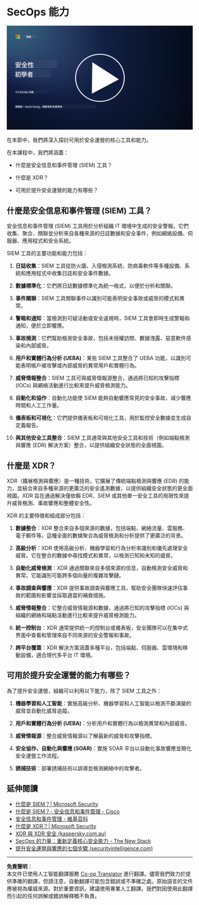 <!--
CO_OP_TRANSLATOR_METADATA:
{
  "original_hash": "553eb694c89f1caca0694e8d8ab89e0e",
  "translation_date": "2025-09-03T17:42:46+00:00",
  "source_file": "4.3 SecOps capabilities.md",
  "language_code": "hk"
}
-->
# SecOps 能力

[![觀看影片](../../translated_images/4-3_placeholder.e6e2ff578a715178985449c7f550e382f9b199847b709653a5e0af6145a8e82f.hk.png)](https://learn-video.azurefd.net/vod/player?id=bdbc1c7c-307b-4519-b8ad-b142434c0461)

在本節中，我們將深入探討可用於安全運營的核心工具和能力。

在本課程中，我們將涵蓋：

- 什麼是安全信息和事件管理 (SIEM) 工具？

- 什麼是 XDR？

- 可用於提升安全運營的能力有哪些？

## 什麼是安全信息和事件管理 (SIEM) 工具？

安全信息和事件管理 (SIEM) 工具用於分析組織 IT 環境中生成的安全警報。它們收集、聚合、關聯並分析來自各種來源的日誌數據和安全事件，例如網絡設備、伺服器、應用程式和安全系統。

SIEM 工具的主要功能和能力包括：

1. **日誌收集**：SIEM 工具從防火牆、入侵檢測系統、防病毒軟件等多種設備、系統和應用程式中收集日誌和安全事件數據。

2. **數據標準化**：它們將日誌數據標準化為統一格式，以便於分析和關聯。

3. **事件關聯**：SIEM 工具關聯事件以識別可能表明安全事故或威脅的模式和異常。

4. **警報和通知**：當檢測到可疑活動或安全違規時，SIEM 工具會即時生成警報和通知，便於立即響應。

5. **事故檢測**：它們幫助檢測安全事故，包括未授權訪問、數據洩露、惡意軟件感染和內部威脅。

6. **用戶和實體行為分析 (UEBA)**：某些 SIEM 工具整合了 UEBA 功能，以識別可能表明帳戶被攻擊或內部威脅的異常用戶和實體行為。

7. **威脅情報整合**：SIEM 工具可與威脅情報源整合，通過將已知的攻擊指標 (IOCs) 與網絡活動進行比較來提升威脅檢測能力。

8. **自動化和協作**：自動化功能使 SIEM 能夠自動響應常見的安全事故，減少響應時間和人工工作量。

9. **儀表板和可視化**：它們提供儀表板和可視化工具，用於監控安全數據並生成自定義報告。

10. **與其他安全工具整合**：SIEM 工具通常與其他安全工具和技術（例如端點檢測與響應 (EDR) 解決方案）整合，以提供組織安全狀態的全面視圖。

## 什麼是 XDR？

XDR（擴展檢測與響應）是一種技術，它擴展了傳統端點檢測與響應 (EDR) 的能力，並結合來自多種來源的更廣泛的安全遙測數據，以提供組織安全狀態的更全面視圖。XDR 旨在通過解決僅依賴 EDR、SIEM 或其他單一安全工具的局限性來提升威脅檢測、事故響應和整體安全性。

XDR 的主要特徵和組成部分包括：

1. **數據整合**：XDR 整合來自多個來源的數據，包括端點、網絡流量、雲服務、電子郵件等。這種全面的數據聚合為威脅檢測和分析提供了更廣泛的背景。

2. **高級分析**：XDR 使用高級分析、機器學習和行為分析來識別和優先處理安全威脅。它在整合的數據中尋找模式和異常，以檢測已知和未知的威脅。

3. **自動化威脅檢測**：XDR 通過關聯來自多個來源的信息，自動檢測安全威脅和異常。它能識別可能跨多個向量的複雜攻擊鏈。

4. **事故調查與響應**：XDR 提供事故調查與響應工具，幫助安全團隊快速評估事故的範圍和影響並採取適當的補救措施。

5. **威脅情報整合**：它整合威脅情報源和數據，通過將已知的攻擊指標 (IOCs) 與組織的網絡和端點活動進行比較來提升威脅檢測能力。

6. **統一控制台**：XDR 通常提供統一的控制台或儀表板，安全團隊可以在集中式界面中查看和管理來自不同來源的安全警報和事故。

7. **跨平台覆蓋**：XDR 解決方案涵蓋多種平台，包括端點、伺服器、雲環境和移動設備，適合現代多平台 IT 環境。

## 可用於提升安全運營的能力有哪些？

為了提升安全運營，組織可以利用以下能力，除了 SIEM 工具之外：

1. **機器學習和人工智能**：實施高級分析、機器學習和人工智能以檢測不斷演變的威脅並自動化威脅追蹤。

2. **用戶和實體行為分析 (UEBA)**：分析用戶和實體行為以檢測異常和內部威脅。

3. **威脅情報源**：整合威脅情報源以了解最新的威脅和攻擊指標。

4. **安全協作、自動化與響應 (SOAR)**：實施 SOAR 平台以自動化事故響應並簡化安全運營工作流程。

5. **誘捕技術**：部署誘捕技術以誤導並檢測網絡中的攻擊者。

## 延伸閱讀

- [什麼是 SIEM？| Microsoft Security](https://www.microsoft.com/security/business/security-101/what-is-siem?WT.mc_id=academic-96948-sayoung)
- [什麼是 SIEM？- 安全信息和事件管理 - Cisco](https://www.cisco.com/c/en/us/products/security/what-is-siem.html)
- [安全信息和事件管理 - 維基百科](https://en.wikipedia.org/wiki/Security_information_and_event_management)
- [什麼是 XDR？| Microsoft Security](https://www.microsoft.com/security/business/security-101/what-is-xdr?WT.mc_id=academic-96948-sayoung)
- [XDR 與 XDR 安全 (kaspersky.com.au)](https://www.kaspersky.com.au/resource-center/definitions/what-is-xdr)
- [SecOps 的力量：重新定義核心安全能力 - The New Stack](https://thenewstack.io/the-power-of-secops-redefining-core-security-capabilities/)
- [提升安全運營與響應的七個步驟 (securityintelligence.com)](https://securityintelligence.com/seven-steps-to-improve-your-security-operations-and-response/)

---

**免責聲明**：  
本文件已使用人工智能翻譯服務 [Co-op Translator](https://github.com/Azure/co-op-translator) 進行翻譯。儘管我們致力於提供準確的翻譯，但請注意，自動翻譯可能包含錯誤或不準確之處。原始語言的文件應被視為權威來源。對於重要資訊，建議使用專業人工翻譯。我們對因使用此翻譯而引起的任何誤解或錯誤解釋概不負責。